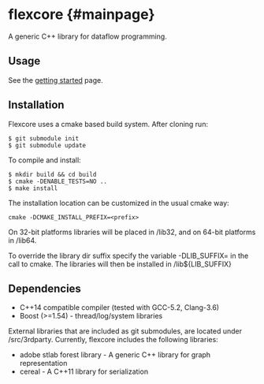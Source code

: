 flexcore {#mainpage}
========

A generic C++ library for dataflow programming.

Usage
-----
See the [getting started](GETTING_STARTED.md) page.

Installation
------------
Flexcore uses a cmake based build system.
After cloning run:

    $ git submodule init
    $ git submodule update

To compile and install:

    $ mkdir build && cd build
    $ cmake -DENABLE_TESTS=NO ..
    $ make install

The installation location can be customized in the usual cmake way:

    cmake -DCMAKE_INSTALL_PREFIX=<prefix>

On 32-bit platforms libraries will be placed in <prefix>/lib32, and on 64-bit
platforms in <prefix>/lib64.

To override the library dir suffix specify the variable -DLIB_SUFFIX= in the
call to cmake. The libraries will then be installed in
<prefix>/lib${LIB_SUFFIX}

Dependencies
------------
- C++14 compatible compiler (tested with GCC-5.2, Clang-3.6)
- Boost (>=1.54) - thread/log/system libraries

External libraries that are included as git submodules, are located under
/src/3rdparty. Currently, flexcore includes the following libraries:

- adobe stlab forest library - A generic C++ library for graph representation
- cereal - A C++11 library for serialization

